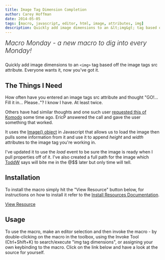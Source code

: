 ```yaml
---
title: Image Tag Dimension Completion
author: Carey Hoffman
date: 2014-05-05
tags: [macro, javascript, editor, html, image, attributes, img]
description: Quickly add image dimensions to an &lt;img&gt; tag based off the image tags src attribute.  Everyone wants it, now you've got it.
---
```


<div class="centered">
<h2 style="font-weight: 300; margin: 10px 0 25px 0"><em>Macro Monday - a new macro to dig into every Monday!</em></h2>
</div>

Quickly add image dimensions to an `<img>` tag based off the image tags src
attribute. Everyone wants it, now you've got it.

## The Things I Need

How often have you entered an image tags src attribute and thought "GO!... Fill it
in... Please.."? I know I have. At least twice.

Others have had similar thoughts and one such user [requested this of Komodo](http://community.activestate.com/forum/html-editing-img-tag-expansion-etc#comment-6695)
some time ago.  EricP answered the call and gave the user something that worked.

It uses the [Image() object](https://developer.mozilla.org/en-US/docs/Web/Guide/HTML/Canvas_tutorial/Using_images#Creating_an_image_from_scratch)
in Javascript that allows us to load the image then pulls some information
from it and use it to append *height* and *width* attributes to the image tag
you're working in.

I've updated it to use the *load* event to be sure the image is ready when I pull
properties off of it.  I've also created a full path for the image which
[ToddW](http://komodoide.com/authors/#ToddWhiteman) says will bite me in the @$$ later but only time will tell.

## Installation

To install the macro simply hit the "View Resource" button below, for instructions
on how to install it refer to the [Install Resources Documentation](http://komodoide.com/resources/install-instructions/#pane-macro).

<a href="http://komodoide.com/resources/macros/cgchoffman--imgtagdimensions/" class="button primary">
    <i class="icon icon-eye"></i>
    View Resource
</a>

## Usage

To use the macro, make an editor selection and then invoke the macro - by
double-clicking on the macro in the toolbox, using the Invoke Tool
(Ctrl+Shift+K) to search/execute "img tag dimensions", or assigning your own
keybinding to the macro.  Click on the link below and have a look at the source
for yourself.
